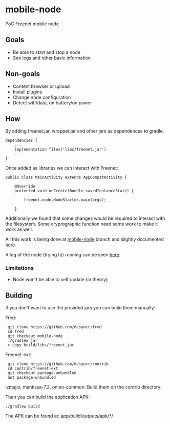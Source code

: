 # mobile-node

PoC Freenet mobile node

## Goals

- Be able to start and stop a node
- See logs and other basic information

## Non-goals

- Content browser or upload
- Install plugins
- Change node configuration
- Detect wifi/data, on battery/on power

## How

By adding freenet.jar, wrapper.jar and other jars as dependences to gradle:


    dependencies {
        ...
        implementation files('libs/freenet.jar')
        ...   
    }   

Once added as libraries we can interact with Freenet:


    public class MainActivity extends AppCompatActivity {

        @Override
        protected void onCreate(Bundle savedInstanceState) {

            freenet.node.NodeStarter.main(args);

        }    


Additionally we found that some changes would be required to interact with the filesystem. Some cryprographic function need some work to make it work as well.

All this work is being done at [mobile-node](https://github.com/desyncr/fred/tree/mobile-node) branch and slightly documented [here](https://github.com/desyncr/fred/blob/mobile-node/building-fred.md).

A log of the node (trying to) running can be seen [here](https://gist.github.com/desyncr/3c2f0316495732b03f367ed47daad03b).

### Limitations

- Node won't be able to self update (in theory)

## Building

If you don't want to use the provided jars you can build them manually:

Fred:

     git clone https://github.com/desyncr/fred
     cd fred
     git checkout mobile-node
     ./gradlew jar
     > copy build/libs/freenet.jar
     

Freenet-ext:

     git clone https://github.com/desyncr/contrib
     cd contrib/freenet-ext
     git checkout package-unbundled
     ant package-unbundled
     
lzmajio, mantissa-7.2, onion-common: Build them on the contrib directory.

Then you can build the application APK:

    ./gradlew build
    
The APK can be found at: app/build/outputs/apk/*/
